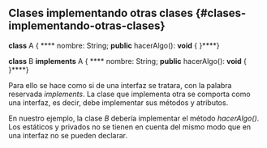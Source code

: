 ## Clases implementando otras clases {#clases-implementando-otras-clases}

**class** A { **** nombre: String; **public** hacerAlgo(): **void** { }****}

**class** B **implements** A { **** nombre: String; **public** hacerAlgo(): **void** { }****}

Para ello se hace como si de una interfaz se tratara, con la palabra reservada _implements_. La clase que implementa otra se comporta como una interfaz, es decir, debe implementar sus métodos y atributos.

En nuestro ejemplo, la clase _B_ debería implementar el método _hacerAlgo()_. Los estáticos y privados no se tienen en cuenta del mismo modo que en una interfaz no se pueden declarar.